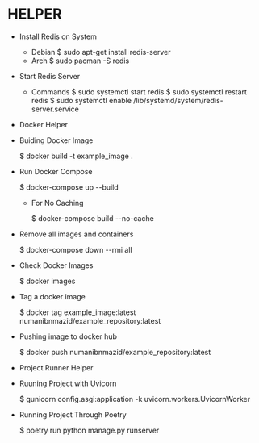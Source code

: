# HELPER

* Install Redis on System

  * Debian
    $ sudo apt-get install redis-server
  * Arch
    $ sudo pacman -S redis

* Start Redis Server

  * Commands
    $ sudo systemctl start redis
    $ sudo systemctl restart redis
    $ sudo systemctl enable /lib/systemd/system/redis-server.service

* Docker Helper

* Buiding Docker Image

    $ docker build -t example_image .

* Run Docker Compose

    $ docker-compose up --build

  * For No Caching

    $ docker-compose build --no-cache

* Remove all images and containers

    $ docker-compose down --rmi all

* Check Docker Images

    $ docker images

* Tag a docker image

    $ docker tag example_image:latest numanibnmazid/example_repository:latest

* Pushing image to docker hub

    $ docker push numanibnmazid/example_repository:latest

* Project Runner Helper

* Ruuning Project with Uvicorn

    $ gunicorn config.asgi:application -k uvicorn.workers.UvicornWorker

* Running Project Through Poetry

    $ poetry run python manage.py runserver
